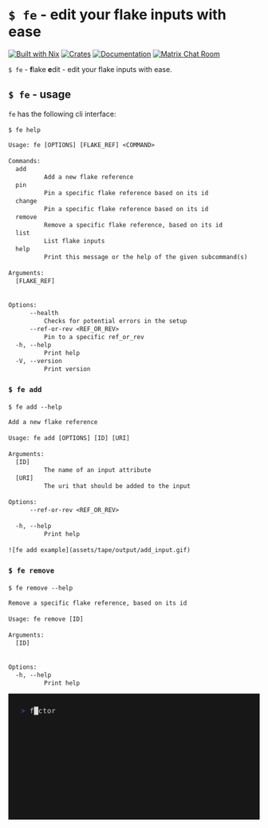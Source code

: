 # `$ fe` - edit your flake inputs with ease
[![Built with Nix](https://img.shields.io/static/v1?label=built%20with&message=nix&color=5277C3&logo=nixos&style=flat-square&logoColor=ffffff)](https://builtwithnix.org)
[![Crates](https://img.shields.io/crates/v/flake-edit?style=flat-square)](https://crates.io/crates/flake-edit)
[![Documentation](https://img.shields.io/badge/flake_edit-documentation-fc0060?style=flat-square)](https://docs.rs/flake-edit)
[![Matrix Chat Room](https://img.shields.io/badge/chat-on%20matrix-1d7e64?logo=matrix&style=flat-square)](https://matrix.to/#/#flake-edit:matrix.org)

`$ fe` - **f**lake **e**dit - edit your flake inputs with ease.

## `$ fe` - usage

`fe` has the following cli interface:

`$ fe help`
```
Usage: fe [OPTIONS] [FLAKE_REF] <COMMAND>

Commands:
  add
          Add a new flake reference
  pin
          Pin a specific flake reference based on its id
  change
          Pin a specific flake reference based on its id
  remove
          Remove a specific flake reference, based on its id
  list
          List flake inputs
  help
          Print this message or the help of the given subcommand(s)

Arguments:
  [FLAKE_REF]
          

Options:
      --health
          Checks for potential errors in the setup
      --ref-or-rev <REF_OR_REV>
          Pin to a specific ref_or_rev
  -h, --help
          Print help
  -V, --version
          Print version
```

### `$ fe add`
`$ fe add --help`
```
Add a new flake reference

Usage: fe add [OPTIONS] [ID] [URI]

Arguments:
  [ID]
          The name of an input attribute
  [URI]
          The uri that should be added to the input

Options:
      --ref-or-rev <REF_OR_REV>
          
  -h, --help
          Print help

![fe add example](assets/tape/output/add_input.gif)
```

### `$ fe remove`
`$ fe remove --help`
```
Remove a specific flake reference, based on its id

Usage: fe remove [ID]

Arguments:
  [ID]
          

Options:
  -h, --help
          Print help
```
![fe remove example](assets/tape/output/remove_input.gif)
